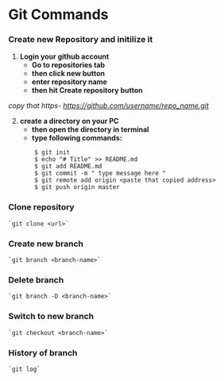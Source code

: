# Git Commands

### Create new Repository and initilize it 
 1. **Login your github account**
    - **Go to repositories tab**
    - **then click new button**
    - **enter repository name**
    - **then hit Create repository button**

   *copy that https- https://github.com/username/repo_name.git*

 2. **create a directory on your PC**
    - **then open the directory in terminal**
    - **type following commands:**
     ```
         $ git init
         $ echo "# Title" >> README.md
         $ git add README.md
         $ git commit -m " type message here "
         $ git remote add origin <paste that copied address>
         $ git push origin master
     ```


### Clone repository
    `git clone <url>`


### Create new branch 
    `git branch <branch-name>`


### Delete branch
    `git branch -D <branch-name>`


### Switch to new branch 
    `git checkout <branch-name>`


### History of branch
    `git log`













































